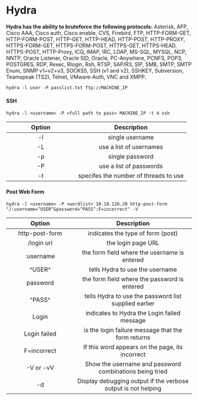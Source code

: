 # Hydra

**Hydra has the ability to bruteforce the following protocols:** Asterisk, AFP, Cisco AAA, Cisco auth, Cisco enable, CVS, Firebird, FTP, HTTP-FORM-GET, HTTP-FORM-POST, HTTP-GET, HTTP-HEAD, HTTP-POST, HTTP-PROXY, HTTPS-FORM-GET, HTTPS-FORM-POST, HTTPS-GET, HTTPS-HEAD, HTTPS-POST, HTTP-Proxy, ICQ, IMAP, IRC, LDAP, MS-SQL, MYSQL, NCP, NNTP, Oracle Listener, Oracle SID, Oracle, PC-Anywhere, PCNFS, POP3, POSTGRES, RDP, Rexec, Rlogin, Rsh, RTSP, SAP/R3, SIP, SMB, SMTP, SMTP Enum, SNMP v1+v2+v3, SOCKS5, SSH (v1 and v2), SSHKEY, Subversion, Teamspeak (TS2), Telnet, VMware-Auth, VNC and XMPP.

`hydra -l user -P passlist.txt ftp://MACHINE_IP`

#### SSH

`hydra -l <username> -P <full path to pass> MACHINE_IP -t 4 ssh`

<table><thead><tr><th width="171.5" align="center">Option</th><th align="center">Description</th></tr></thead><tbody><tr><td align="center">-l</td><td align="center">single username</td></tr><tr><td align="center">-L</td><td align="center">use a list of usernames</td></tr><tr><td align="center">-p</td><td align="center">single password</td></tr><tr><td align="center">-P</td><td align="center">use a list of passwords</td></tr><tr><td align="center">-t</td><td align="center">specifes the number of threads to use</td></tr></tbody></table>

#### Post Web Form

`hydra -l <username> -P <wordlist> 10.10.126.20 http-post-form "/:username=^USER^&password=^PASS^:F=incorrect" -V`

<table><thead><tr><th width="168.5" align="center">Option</th><th align="center">Description</th></tr></thead><tbody><tr><td align="center">http-post-form</td><td align="center">indicates the type of form (post)</td></tr><tr><td align="center">/login url</td><td align="center">the login page URL</td></tr><tr><td align="center">:username</td><td align="center">the form field where the username is entered</td></tr><tr><td align="center">^USER^</td><td align="center">tells Hydra to use the username</td></tr><tr><td align="center">password</td><td align="center">the form field where the password is entered</td></tr><tr><td align="center">^PASS^</td><td align="center">tells Hydra to use the password list supplied earlier</td></tr><tr><td align="center">Login</td><td align="center">indicates to Hydra the Login failed message</td></tr><tr><td align="center">Login failed</td><td align="center">is the login failure message that the form returns</td></tr><tr><td align="center">F=incorrect</td><td align="center">If this word appears on the page, its incorrect</td></tr><tr><td align="center">-V or -vV</td><td align="center">Show the username and password combinations being tried</td></tr><tr><td align="center">-d</td><td align="center">Display debugging output if the verbose output is not helping</td></tr></tbody></table>
